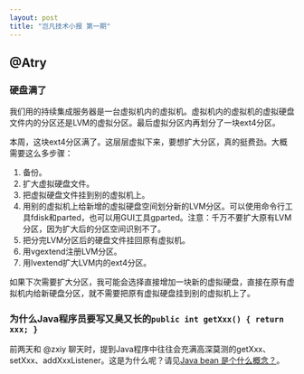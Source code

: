 ```yaml
---
layout: post
title: "岂凡技术小报 第一期"
---
```


## @Atry

### 硬盘满了

我们用的持续集成服务器是一台虚拟机内的虚拟机。虚拟机内的虚拟机的虚拟硬盘文件内的分区还是LVM的虚拟分区。最后虚拟分区内再划分了一块ext4分区。

本周，这块ext4分区满了。这层层虚拟下来，要想扩大分区，真的挺费劲。大概需要这么多步骤：

 1. 备份。
 2. 扩大虚拟硬盘文件。
 3. 把虚拟硬盘文件挂到别的虚拟机上。
 4. 用别的虚拟机上给新增的虚拟硬盘空间划分新的LVM分区。可以使用命令行工具fdisk和parted，也可以用GUI工具gparted。注意：千万不要扩大原有LVM分区，因为扩大后的分区空间识别不了。
 5. 把分完LVM分区后的硬盘文件挂回原有虚拟机。
 6. 用vgextend注册LVM分区。
 7. 用lvextend扩大LVM内的ext4分区。

如果下次需要扩大分区，我可能会选择直接增加一块新的虚拟硬盘，直接在原有虚拟机内给新硬盘分区，就不需要把原有虚拟硬盘挂到别的虚拟机上了。

### 为什么Java程序员要写又臭又长的`public int getXxx() { return xxx; }`

前两天和 @zxiy 聊天时，提到Java程序中往往会充满高深莫测的getXxx、setXxx、addXxxListener。这是为什么呢？请见[Java bean 是个什么概念？](http://www.zhihu.com/question/19773379/answer/31625054)。

